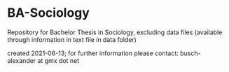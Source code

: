 # BA-Sociology
Repository for Bachelor Thesis in Sociology, excluding data files (available through information in text file in data folder)

created 2021-06-13; for further information please contact: busch-alexander at gmx dot net

